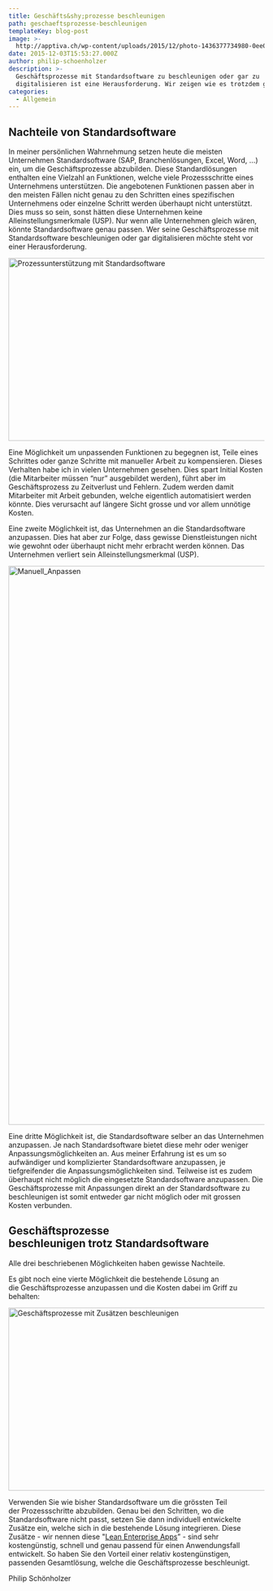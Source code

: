 ```yaml
---
title: Geschäfts&shy;prozesse beschleunigen
path: geschaeftsprozesse-beschleunigen
templateKey: blog-post
image: >-
  http://apptiva.ch/wp-content/uploads/2015/12/photo-1436377734980-0ee004df570b.jpeg
date: 2015-12-03T15:53:27.000Z
author: philip-schoenholzer
description: >-
  Geschäftsprozesse mit Standardsoftware zu beschleunigen oder gar zu
  digitalisieren ist eine Herausforderung. Wir zeigen wie es trotzdem geht.
categories:
  - Allgemein
---
```


<h2>Nachteile von Standardsoftware</h2>
In meiner persönlichen Wahrnehmung setzen heute die meisten Unternehmen Standardsoftware (SAP, Branchenlösungen, Excel, Word, …) ein, um die Geschäftsprozesse abzubilden. Diese Standardlösungen enthalten eine Vielzahl an Funktionen, welche viele Prozessschritte eines Unternehmens unterstützen. Die angebotenen Funktionen passen aber in den meisten Fällen nicht genau zu den Schritten eines spezifischen Unternehmens oder einzelne Schritt werden überhaupt nicht unterstützt. Dies muss so sein, sonst hätten diese Unternehmen keine Alleinstellungsmerkmale (USP). Nur wenn alle Unternehmen gleich wären, könnte Standardsoftware genau passen. Wer seine Geschäftsprozesse mit Standardsoftware beschleunigen oder gar digitalisieren möchte steht vor einer Herausforderung.

<a href="http://apptiva.ch/wp-content/uploads/2015/12/Prozessunterstuetzung_mit_Standardsoftware.png"><img src="http://apptiva.ch/wp-content/uploads/2015/12/Prozessunterstuetzung_mit_Standardsoftware-1024x720.png" alt="Prozessunterstützung mit Standardsoftware" width="512" height="360" class="aligncenter wp-image-1525" /></a>

Eine Möglichkeit um unpassenden Funktionen zu begegnen ist, Teile eines Schrittes oder ganze Schritte mit manueller Arbeit zu kompensieren. Dieses Verhalten habe ich in vielen Unternehmen gesehen. Dies spart Initial Kosten (die Mitarbeiter müssen “nur” ausgebildet werden), führt aber im Geschäftsprozess zu Zeitverlust und Fehlern. Zudem werden damit Mitarbeiter mit Arbeit gebunden, welche eigentlich automatisiert werden könnte. Dies verursacht auf längere Sicht grosse und vor allem unnötige Kosten.

Eine zweite Möglichkeit ist, das Unternehmen an die Standardsoftware anzupassen. Dies hat aber zur Folge, dass gewisse Dienstleistungen nicht wie gewohnt oder überhaupt nicht mehr erbracht werden können. Das Unternehmen verliert sein Alleinstellungsmerkmal (USP).

<a href="http://apptiva.ch/wp-content/uploads/2015/12/Manuell_Anpassen.png"><img src="http://apptiva.ch/wp-content/uploads/2015/12/Manuell_Anpassen.png" alt="Manuell_Anpassen" width="3740" height="1100" class="aligncenter wp-image-1523 size-full" /></a>

Eine dritte Möglichkeit ist, die Standardsoftware selber an das Unternehmen anzupassen. Je nach Standardsoftware bietet diese mehr oder weniger Anpassungsmöglichkeiten an. Aus meiner Erfahrung ist es um so aufwändiger und komplizierter Standardsoftware anzupassen, je tiefgreifender die Anpassungsmöglichkeiten sind. Teilweise ist es zudem überhaupt nicht möglich die eingesetzte Standardsoftware anzupassen. Die Geschäftsprozesse mit Anpassungen direkt an der Standardsoftware zu beschleunigen ist somit entweder gar nicht möglich oder mit grossen Kosten verbunden.

<h2>Geschäftsprozesse beschleunigen trotz Standardsoftware</h2>
Alle drei beschriebenen Möglichkeiten haben gewisse Nachteile.

Es gibt noch eine vierte Möglichkeit die bestehende Lösung an die Geschäftsprozesse anzupassen und die Kosten dabei im Griff zu behalten:

<a href="http://apptiva.ch/wp-content/uploads/2015/12/Zusaetze.png"><img src="http://apptiva.ch/wp-content/uploads/2015/12/Zusaetze-1024x720.png" alt="Geschäftsprozesse mit Zusätzen beschleunigen" width="512" height="360" class="aligncenter wp-image-1524" /></a>

Verwenden Sie wie bisher Standardsoftware um die grössten Teil der Prozessschritte abzubilden. Genau bei den Schritten, wo die Standardsoftware nicht passt, setzen Sie dann individuell entwickelte Zusätze ein, welche sich in die bestehende Lösung integrieren. Diese Zusätze - wir nennen diese "<a href="http://lean-enterprise-app.com" target="_blank">Lean Enterprise Apps</a>” - sind sehr kostengünstig, schnell und genau passend für einen Anwendungsfall entwickelt. So haben Sie den Vorteil einer relativ kostengünstigen, passenden Gesamtlösung, welche die Geschäftsprozesse beschleunigt.

Philip Schönholzer
